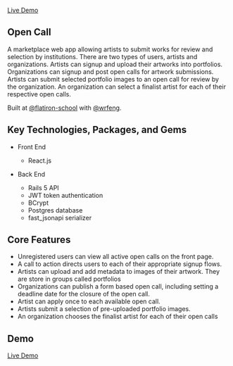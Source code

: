 
[Live Demo](https://glacial-falls-33377.herokuapp.com/)

## Open Call

A marketplace web app allowing artists to submit works for review and selection by institutions. There are two types of users, artists and organizations. Artists can signup and upload their artworks into portfolios. Organizations can signup and post open calls for artwork submissions. Artists can submit selected portfolio images to an open call for review by the organization. An organization can select a finalist artist for each of their respective open calls.

Built at [@flatiron-school](https://github.com/flatiron-school) with [@wrfeng](https://github.com/wrfeng).


## Key Technologies, Packages, and Gems

* Front End

  * React.js

* Back End

  * Rails 5 API
  * JWT token authentication
  * BCrypt
  * Postgres database
  * fast_jsonapi serializer


## Core Features

* Unregistered users can view all active open calls on the front page.
* A call to action directs users to each of their appropriate signup flows. 
* Artists can upload and add metadata to images of their artwork. They are store in groups called portfolios
* Organizations can publish a form based open call, including setting a deadline date for the closure of the open call.
* Artist can apply once to each available open call.
* Artists submit a selection of pre-uploaded portfolio images.
* An organization chooses the finalist artist for each of their open calls

## Demo

[Live Demo](https://glacial-falls-33377.herokuapp.com/)
